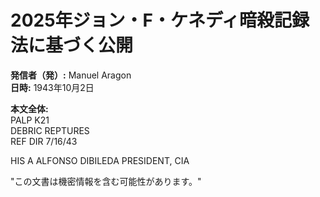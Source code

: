 # 2025年ジョン・F・ケネディ暗殺記録法に基づく公開

**発信者（発）:** Manuel Aragon  
**日時:** 1943年10月2日  

**本文全体:**  
PALP K21  
DEBRIC REPTURES  
REF DIR 7/16/43  

HIS A ALFONSO DIBILEDA PRESIDENT, CIA  

"この文書は機密情報を含む可能性があります。"